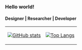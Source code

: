 ### Hello world!
#### Designer | Researcher | Developer

<table>
<tr>
<td>
  
[![GitHub stats](https://github-readme-stats.vercel.app/api?username=ozanyetkin&count_private=true&bg_color=00000000&hide=issues&count_private=true&show_icons=true&hide_border=true)](https://github.com/ozanyetkin/github-readme-stats)
</td>
<td>
  
[![Top Langs](https://github-readme-stats.vercel.app/api/top-langs/?username=ozanyetkin&layout=compact&bg_color=00000000&hide=dart&exclude_repo=hello-world-suite,unity-sketchfab-importer&langs_count=6&hide_border=true)](https://github.com/ozanyetkin/github-readme-stats)
</td>
</tr>
</table>

<!--
**ozanyetkin/ozanyetkin** is a ✨ _special_ ✨ repository because its `README.md` (this file) appears on your GitHub profile.

Here are some ideas to get you started:

- 🔭 I’m currently working on ...
- 🌱 I’m currently learning ...
- 👯 I’m looking to collaborate on ...
- 🤔 I’m looking for help with ...
- 💬 Ask me about ...
- 📫 How to reach me: ...
- 😄 Pronouns: ...
- ⚡ Fun fact: ...
-->
